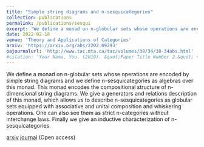 ```yaml
---
title: "Simple string diagrams and n-sesquicategories"
collection: publications
permalink: /publications/sesqui
excerpt: 'We define a monad on n-globular sets whose operations are encoded by simple string diagrams and we define n-sesquicategories as algebras over this monad. This monad encodes the compositional structure of n-dimensional string diagrams. We give a generators and relations description of this monad, which allows us to describe n-sesquicategories as globular sets equipped with associative and unital composition and whiskering operations. One can also see them as strict n-categories without interchange laws. Finally we give an inductive characterization of n-sesquicategories.'
date: 2022-02-18
venue: 'Theory and Applications of Categories'
arxiv: 'https://arxiv.org/abs/2202.09293'
oajournalurl: 'http://www.tac.mta.ca/tac/volumes/38/34/38-34abs.html'
#citation: 'Your Name, You. (2010). &quot;Paper Title Number 2.&quot; <i>Journal 1</i>. 1(2).'
---
```

We define a monad on n-globular sets whose operations are encoded by simple string diagrams and we define n-sesquicategories as algebras over this monad. This monad encodes the compositional structure of n-dimensional string diagrams. We give a generators and relations description of this monad, which allows us to describe n-sesquicategories as globular sets equipped with associative and unital composition and whiskering operations. One can also see them as strict n-categories without interchange laws. Finally we give an inductive characterization of n-sesquicategories. 

[arxiv](https://arxiv.org/abs/2202.09293)
[journal](http://www.tac.mta.ca/tac/volumes/38/34/38-34abs.html) (Open access)









